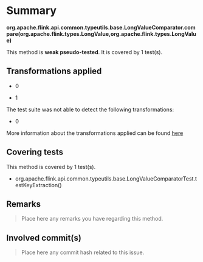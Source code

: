 # Summary
**org.apache.flink.api.common.typeutils.base.LongValueComparator.compare(org.apache.flink.types.LongValue,org.apache.flink.types.LongValue)**

This method is **weak pseudo-tested**.
It is covered by 1 test(s). 


## Transformations applied

- 0

- 1


The test suite was not able to detect the following transformations:
 * 0 


More information about the transformations applied can be found [here](https://github.com/STAMP-project/pitest-descartes)

## Covering tests
This method is covered by 1 test(s).
* org.apache.flink.api.common.typeutils.base.LongValueComparatorTest.testKeyExtraction()


## Remarks
> Place here any remarks you have regarding this method.

## Involved commit(s)

> Place here any commit hash related to this issue.
